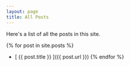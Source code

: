 ```yaml
---
layout: page
title: All Posts
---
```


<!-- {% for post in site.posts %}
  * {{ post.date | date_to_string }} &raquo; [ {{ post.title }} ]({{ post.url }})
{% endfor %} -->

<div class="message">
Here's a list of all the posts in this site.
</div>

{% for post in site.posts %}
  * [ {{ post.title }} ]({{ post.url }})
{% endfor %}
